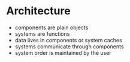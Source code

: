 # Architecture

- components are plain objects
- systems are functions
- data lives in components or system caches
- systems communicate through components
- system order is maintained by the user
